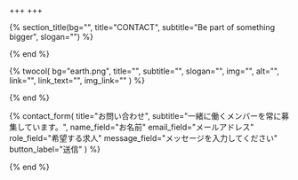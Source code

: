 +++
+++

{% section_title(bg="", title="CONTACT", subtitle="Be part of something bigger", slogan="") %}
<!--display element -->
{% end %}

{% twocol(
  bg="earth.png",
  title="",
  subtitle="",
  slogan="",
  img="",
  alt="",
  link="",
  link_text="",
  img_link=""
) %}
<!-- no text -->
{% end %}


{% contact_form(
  title="お問い合わせ",
  subtitle="一緒に働くメンバーを常に募集しています。",
  name_field="お名前"
  email_field="メールアドレス"
  role_field="希望する求人"
  message_field="メッセージを入力してください"
  button_label="送信"
) %}
<!--display element -->
{% end %}



